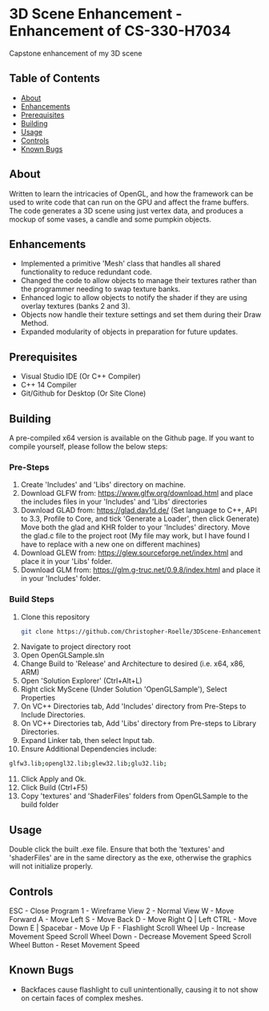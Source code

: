 # 3D Scene Enhancement - Enhancement of CS-330-H7034
Capstone enhancement of my 3D scene

## Table of Contents
- [About](#about)
- [Enhancements](#enhancements)
- [Prerequisites](#prerequisites)
- [Building](#building)
- [Usage](#usage)
- [Controls](#controls)
- [Known Bugs](#known-bugs)

## About
Written to learn the intricacies of OpenGL, and how the framework can be used to write code that can run on the GPU and affect the frame buffers.
The code generates a 3D scene using just vertex data, and produces a mockup of some vases, a candle and some pumpkin objects.

## Enhancements
- Implemented a primitive 'Mesh' class that handles all shared functionality to reduce redundant code.
- Changed the code to allow objects to manage their textures rather than the programmer needing to swap texture banks.
- Enhanced logic to allow objects to notify the shader if they are using overlay textures (banks 2 and 3).
- Objects now handle their texture settings and set them during their Draw Method.
- Expanded modularity of objects in preparation for future updates.

## Prerequisites
- Visual Studio IDE (Or C++ Compiler)
- C++ 14 Compiler
- Git/Github for Desktop (Or Site Clone)

## Building
A pre-compiled x64 version is available on the Github page.
If you want to compile yourself, please follow the below steps:

### Pre-Steps
1. Create 'Includes' and 'Libs' directory on machine.
2. Download GLFW from: https://www.glfw.org/download.html and place the includes files in your 'Includes' and 'Libs' directories
3. Download GLAD from: https://glad.dav1d.de/ (Set language to C++, API to 3.3, Profile to Core, and tick 'Generate a Loader', then click Generate)
   Move both the glad and KHR folder to your 'Includes' directory. Move the glad.c file to the project root (My file may work, but I have found I have to replace with a new one on different machines)
4. Download GLEW from: https://glew.sourceforge.net/index.html and place it in your 'Libs' folder.
5. Download GLM from: https://glm.g-truc.net/0.9.8/index.html and place it in your 'Includes' folder.

### Build Steps
1. Clone this repository
    ```bash
    git clone https://github.com/Christopher-Roelle/3DScene-Enhancement.git
    ```
2. Navigate to project directory root
3. Open OpenGLSample.sln
4. Change Build to 'Release' and Architecture to desired (i.e. x64, x86, ARM)
5. Open 'Solution Explorer' (Ctrl+Alt+L)
6. Right click MyScene (Under Solution 'OpenGLSample'), Select Properties
7. On VC++ Directories tab, Add 'Includes' directory from Pre-Steps to Include Directories.
8. On VC++ Directories tab, Add 'Libs' directory from Pre-steps to Library Directories.
9. Expand Linker tab, then select Input tab.
10. Ensure Additional Dependencies include: 
```bash
glfw3.lib;opengl32.lib;glew32.lib;glu32.lib;
```
11. Click Apply and Ok.
12. Click Build (Ctrl+F5)
13. Copy 'textures' and 'ShaderFiles' folders from OpenGLSample to the build folder

## Usage
Double click the built .exe file. Ensure that both the 'textures' and 'shaderFiles' are in the same directory as the exe, otherwise the graphics will not initialize properly.

## Controls
ESC - Close Program
1 - Wireframe View
2 - Normal View
W - Move Forward
A - Move Left
S - Move Back
D - Move Right
Q | Left CTRL - Move Down
E | Spacebar - Move Up
F - Flashlight
Scroll Wheel Up - Increase Movement Speed
Scroll Wheel Down - Decrease Movement Speed
Scroll Wheel Button - Reset Movement Speed

## Known Bugs
- Backfaces cause flashlight to cull unintentionally, causing it to not show on certain faces of complex meshes.